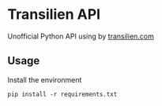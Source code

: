 # Transilien API

Unofficial Python API using by [transilien.com](http://transilien.com)

 ## Usage

Install the environment
```
pip install -r requirements.txt
```